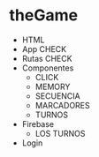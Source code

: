 # theGame

- HTML
- App CHECK
- Rutas CHECK
- Componentes
    - CLICK
    - MEMORY
    - SECUENCIA
    - MARCADORES
    - TURNOS
- Firebase 
    - LOS TURNOS
- Login